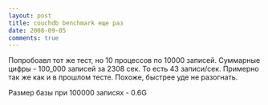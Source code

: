 ```yaml
---
layout: post
title: couchdb benchmark еще раз
date: 2008-09-05
comments: true
---
```


Попробоавл тот же тест, но 10 процессов по 10000 записей. Суммарные цифры -
100_000 записей за 2308 сек. То есть 43 записи/сек. Примерно так же как и в
прошлом тесте. Похоже, быстрее уде не разогнать.

Размер базы при 100000 записях - 0.6G


